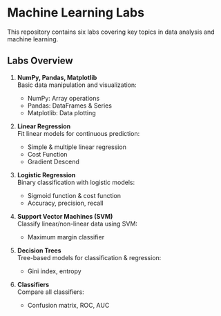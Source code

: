 # Machine Learning Labs

This repository contains six labs covering key topics in data analysis and machine learning.

## Labs Overview
1. **NumPy, Pandas, Matplotlib**  
   Basic data manipulation and visualization:
   - NumPy: Array operations
   - Pandas: DataFrames & Series
   - Matplotlib: Data plotting

2. **Linear Regression**  
   Fit linear models for continuous prediction:
   - Simple & multiple linear regression
   - Cost Function
   - Gradient Descend

3. **Logistic Regression**  
   Binary classification with logistic models:
   - Sigmoid function & cost function
   - Accuracy, precision, recall

4. **Support Vector Machines (SVM)**  
   Classify linear/non-linear data using SVM:
   - Maximum margin classifier

5. **Decision Trees**  
   Tree-based models for classification & regression:
   - Gini index, entropy

6. **Classifiers**  
   Compare all classifiers:
   - Confusion matrix, ROC, AUC

